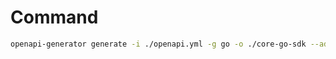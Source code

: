 # Command

```bash
openapi-generator generate -i ./openapi.yml -g go -o ./core-go-sdk --additional-properties=withGoMod=false
```
